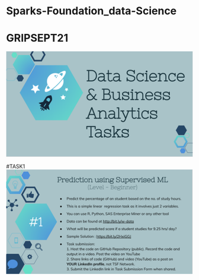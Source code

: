 # Sparks-Foundation_data-Science
# GRIPSEPT21

![alt text](https://github.com/ShreyasNraj/Sparks-Foundation_data-Science/blob/main/1.png)

#TASK1
![alt text](https://github.com/ShreyasNraj/Sparks-Foundation_data-Science/blob/main/2.png)
